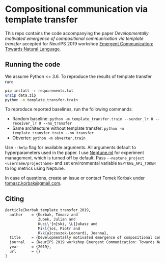 Compositional communication via template transfer
==================================

This repo contains the code accompanying the paper *Developmentally motivated emergence of compositional communication via template transfer* accepted for NeurIPS 2019 workshop [Emergent Communication: Towards Natural Language](https://sites.google.com/view/emecom2019/home?authuser=0).

## Running the code

We assume Python <= 3.6. To reproduce the results of template transfer run:
```bash
pip install -r requirements.txt
unzip data.zip
python -m template_transfer.train
```

To reproduce reported baselines, run the following commands:
* Random baseline: `python -m template_transfer.train --sender_lr 0 --receiver_lr 0 --no_transfer`
* Same architecture without template transfer: `python -m template_transfer.train --no_transfer`
* Obverter: `python -m obverter.train`

Use `--help` flag for available arguments. All arguments default to hyperparameters used in the paper. I use [Neptune.ml](https://neptune.ml/) for experiment management, which is turned off by default. Pass `--neptune_project <username/projectname>` and set environmental variable `NEPTUNE_API_TOKEN` to log metrics using Neptune.

In case of questions, create an issue or contact Tomek Korbak under tomasz.korbak@gmail.com.

## Citing
```latex
@article{korbak_template_transfer_2019,
  author    = {Korbak, Tomasz and
               Zubek, Julian and
               Kuci\'{n}ski, \L{}ukasz and
               Mi\l{}oś, Piotr and
               R\k{a}czaszek-Leonardi, Joanna},
  title     = {Developmentally motivated emergence of compositional communication via template transfer},
  journal   = {NeurIPS 2019 workshop Emergent Communication: Towards Natural Language},
  year      = {2019},
  url       = {}
}
```
